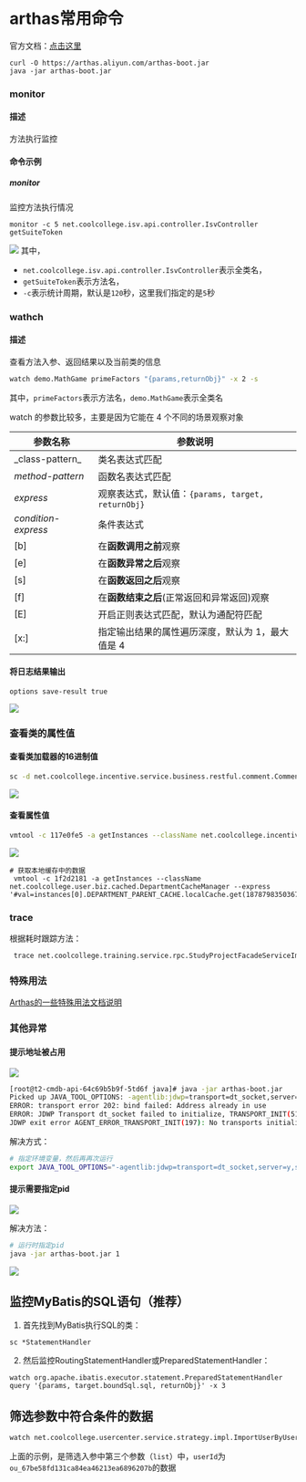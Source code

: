 # arthas常用命令


官方文档：[点击这里](https://arthas.aliyun.com/doc/)


```
curl -O https://arthas.aliyun.com/arthas-boot.jar
java -jar arthas-boot.jar
```

### monitor
#### 描述
方法执行监控
#### 命令示例

##### monitor
监控方法执行情况
```
monitor -c 5 net.coolcollege.isv.api.controller.IsvController getSuiteToken
```
![](https://syske-pic-bed.oss-cn-hangzhou.aliyuncs.com/imgs/20220726193243.png)
其中，
- `net.coolcollege.isv.api.controller.IsvController`表示全类名，
- `getSuiteToken`表示方法名，
- `-c`表示统计周期，默认是`120`秒，这里我们指定的是`5`秒

### wathch
#### 描述
查看方法入参、返回结果以及当前类的信息
```sh
watch demo.MathGame primeFactors "{params,returnObj}" -x 2 -s
```
其中，`primeFactors`表示方法名，`demo.MathGame`表示全类名

watch 的参数比较多，主要是因为它能在 4 个不同的场景观察对象

| 参数名称                | 参数说明                                    |
| ------------------- | --------------------------------------- |
| \_class-pattern\_   | 类名表达式匹配                                 |
| _method-pattern_    | 函数名表达式匹配                                |
| _express_           | 观察表达式，默认值：`{params, target, returnObj}` |
| _condition-express_ | 条件表达式                                   |
| [b]                 | 在**函数调用之前**观察                           |
| [e]                 | 在**函数异常之后**观察                           |
| [s]                 | 在**函数返回之后**观察                           |
| [f]                 | 在**函数结束之后**(正常返回和异常返回)观察                |
| [E]                 | 开启正则表达式匹配，默认为通配符匹配                      |
| [x:]                | 指定输出结果的属性遍历深度，默认为 1，最大值是 4              |

#### 将日志结果输出
```
options save-result true
```

![](https://syske-pic-bed.oss-cn-hangzhou.aliyuncs.com/imgs/20221122215837.png)


### 查看类的属性值

#### 查看类加载器的16进制值

```sh
sc -d net.coolcollege.incentive.service.business.restful.comment.CommentService
```

![](https://syske-pic-bed.oss-cn-hangzhou.aliyuncs.com/imgs/20240313203614.png)
#### 查看属性值

```sh
vmtool -c 117e0fe5 -a getInstances --className net.coolcollege.incentive.service.business.restful.comment.CommentService --express '#val=instances[0].resourceIds'
```

![](https://syske-pic-bed.oss-cn-hangzhou.aliyuncs.com/imgs/20240313203706.png)


```
# 获取本地缓存中的数据
 vmtool -c 1f2d2181 -a getInstances --className net.coolcollege.user.biz.cached.DepartmentCacheManager --express '#val=instances[0].DEPARTMENT_PARENT_CACHE.localCache.get(1878798350367723553L).value'
```

### trace

根据耗时跟踪方法：
```sh
 trace net.coolcollege.training.service.rpc.StudyProjectFacadeServiceImpl loadStudyProject "#cost>3000"
```

### 特殊用法

[Arthas的一些特殊用法文档说明](https://github.com/alibaba/arthas/issues/71)

### 其他异常
#### 提示地址被占用

![](https://syske-pic-bed.oss-cn-hangzhou.aliyuncs.com/imgs/52477a68-3ec9-42b8-8718-1eea2a2a6280.jpg)

```sh
[root@t2-cmdb-api-64c69b5b9f-5td6f java]# java -jar arthas-boot.jar 
Picked up JAVA_TOOL_OPTIONS: -agentlib:jdwp=transport=dt_socket,server=y,suspend=n,address=5005
ERROR: transport error 202: bind failed: Address already in use
ERROR: JDWP Transport dt_socket failed to initialize, TRANSPORT_INIT(510)
JDWP exit error AGENT_ERROR_TRANSPORT_INIT(197): No transports initialized [debugInit.c:750]
```

解决方式：
```sh
# 指定环境变量，然后再再次运行
export JAVA_TOOL_OPTIONS="-agentlib:jdwp=transport=dt_socket,server=y,suspend=n,address=5006"
```

#### 提示需要指定pid

![](https://syske-pic-bed.oss-cn-hangzhou.aliyuncs.com/imgs/bfa508d5-2d0d-4804-a32e-bdb27db6048e.jpg)

解决方法：
```sh
# 运行时指定pid
java -jar arthas-boot.jar 1
```

![](https://syske-pic-bed.oss-cn-hangzhou.aliyuncs.com/imgs/e4e04331-2214-48db-b417-9c282e632424.jpg)

## 监控MyBatis的SQL语句（推荐）

1. 首先找到MyBatis执行SQL的类：

```
sc *StatementHandler
```

2. 然后监控RoutingStatementHandler或PreparedStatementHandler：
```
watch org.apache.ibatis.executor.statement.PreparedStatementHandler query '{params, target.boundSql.sql, returnObj}' -x 3
```

## 筛选参数中符合条件的数据

```sh
watch net.coolcollege.usercenter.service.strategy.impl.ImportUserByUserIdStrategy parseUserImportDto 'params[2].{?#this.userId == "ou_67be58fd131ca84ea46213ea6896207b"}' -s -x 3
```

上面的示例，是筛选入参中第三个参数（`list`）中，`userId`为`ou_67be58fd131ca84ea46213ea6896207b`的数据